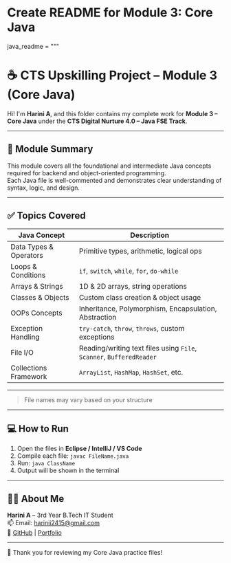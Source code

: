 # Create README for Module 3: Core Java
java_readme = """
# ☕ CTS Upskilling Project – Module 3 (Core Java)

Hi! I'm **Harini A**, and this folder contains my complete work for **Module 3 – Core Java** under the **CTS Digital Nurture 4.0 – Java FSE Track**.

---

## 📘 Module Summary

This module covers all the foundational and intermediate Java concepts required for backend and object-oriented programming.  
Each Java file is well-commented and demonstrates clear understanding of syntax, logic, and design.

---

## ✅ Topics Covered

| Java Concept             | Description                                  |
|--------------------------|----------------------------------------------|
| Data Types & Operators   | Primitive types, arithmetic, logical ops     |
| Loops & Conditions       | `if`, `switch`, `while`, `for`, `do-while`  |
| Arrays & Strings         | 1D & 2D arrays, string operations             |
| Classes & Objects        | Custom class creation & object usage         |
| OOPs Concepts            | Inheritance, Polymorphism, Encapsulation, Abstraction |
| Exception Handling       | `try-catch`, `throw`, `throws`, custom exceptions |
| File I/O                 | Reading/writing text files using `File`, `Scanner`, `BufferedReader` |
| Collections Framework    | `ArrayList`, `HashMap`, `HashSet`, etc.      |

---


> File names may vary based on your structure

---

## 💻 How to Run

1. Open the files in **Eclipse / IntelliJ / VS Code**  
2. Compile each file: `javac FileName.java`  
3. Run: `java ClassName`  
4. Output will be shown in the terminal

---

## 👩‍💻 About Me

**Harini A** – 3rd Year B.Tech IT Student  
📫 Email: harinii2415@gmail.com  
🔗 [GitHub](https://github.com/HARINII2415) | [Portfolio](https://harinii2415.github.io)

---

🎉 Thank you for reviewing my Core Java practice files!



